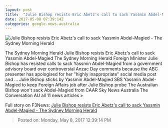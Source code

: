 ```yaml
---
layout: post
title:  "Julie Bishop resists Eric Abetz's call to sack Yassmin Abdel-Magied - The Sydney Morning Herald"
date: 2017-05-08 07:39:14Z
categories: google-news-australia
---
```


![Julie Bishop resists Eric Abetz's call to sack Yassmin Abdel-Magied - The Sydney Morning Herald](http://www.smh.com.au/content/dam/images/g/r/r/i/n/l/image.related.articleLeadwide.620x349.gw0cbb.png/1494242325659.jpg)

The Sydney Morning Herald Julie Bishop resists Eric Abetz's call to sack Yassmin Abdel-Magied The Sydney Morning Herald Foreign Minister Julie Bishop has resisted calls to sack Yassmin Abdel-Magied from a government advisory board over controversial Anzac Day comments because the ABC presenter has apologised for her "highly inappropriate" social media post and ... Julie Bishop sticks by Yassmin Abdel-Magied SBS Yassmin Abdel-Magied to keep Foreign Affairs job after Julie Bishop probe The Australian Bishop won't sack Abdel-Magied from CAAR Sky News Australia The Conversation AU all 11 news articles »


Full story on F3News: [Julie Bishop resists Eric Abetz's call to sack Yassmin Abdel-Magied - The Sydney Morning Herald](http://www.f3nws.com/n/kqv2cD)

> Posted on: Monday, May 8, 2017 12:39:14 PM
